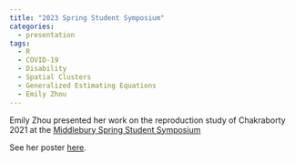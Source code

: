```yaml
---
title: "2023 Spring Student Symposium"
categories:
  - presentation
tags:
  - R
  - COVID-19
  - Disability
  - Spatial Clusters
  - Generalized Estimating Equations
  - Emily Zhou
---
```


Emily Zhou presented her work on the reproduction study of Chakraborty 2021 at the [Middlebury Spring Student Symposium](https://www.middlebury.edu/teaching-learning-research/spring-student-symposium)

See her poster [here](/assets/sym-poster-emily.pdf).
